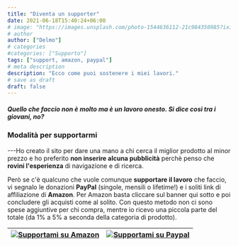 ```yaml
---
title: "Diventa un supporter"
date: 2021-06-18T15:40:24+06:00
# image: "https://images.unsplash.com/photo-1544636112-21c984350985?ixid=MnwxMjA3fDB8MHxwaG90by1wYWdlfHx8fGVufDB8fHx8&ixlib=rb-1.2.1&auto=format&fit=crop&w=1950&q=80"
# author
author: ["Delmo"]
# categories
#categories: ["Supporto"]
tags: ["support, amazon, paypal"]
# meta description
description: "Ecco come puoi sostenere i miei lavori."
# save as draft
draft: false
--- 
```


##### *Quello che faccio non è molto ma è un lavoro onesto.* Si dice così tra i giovani, no?

### Modalità per supportarmi

---Ho creato il sito per dare una mano a chi cerca il miglior prodotto al minor prezzo e ho preferito **non inserire alcuna pubblicità** perchè penso che **rovini l'esperienza** di navigazione e di ricerca.

Però se c'è qualcuno che vuole comunque **supportare il lavoro** che faccio, vi segnalo le donazioni **PayPal** (singole, mensili o lifetime!) e i soliti link di affiliazione di **Amazon**. Per Amazon basta cliccare sul banner qui sotto e poi concludere gli acquisti come al solito. Con questo metodo non ci sono spese aggiuntive per chi compra, mentre io ricevo una piccola parte del totale (da 1% a 5% a seconda della categoria di prodotto).
<!-- Ringrazio, infine, le aziende che hanno deciso di collaborare e supportare questo progetto con licenze software o strumenti utili. -->

<!-- AGGIUNGERE UN LINK UTILE PER IO LINK PAYPAL -->
| [![Supportami su Amazon](https://res.cloudinary.com/techbudget-it/image/upload/v1624196759/Banner/BannerAmazon_fkkr98.png)](https://amzn.to/3gHjkk7) | [![Supportami su Paypal](https://res.cloudinary.com/techbudget-it/image/upload/v1624196758/Banner/BannerPaypal_pw7wma.png)](https://amzn.to/3gHjkk7) |
|------|--------|
